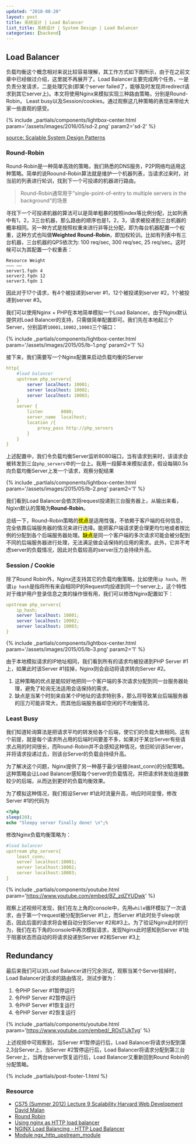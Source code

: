 ```yaml
---
updated: "2018-08-20"
layout: post
title: 系统设计 | Load Balancer
list_title: 系统设计 | System Design | Load Balancer
categories: [backend]
---
```


## Load Balancer

负载均衡这个概念相对来说比较容易理解，其工作方式如下图所示，由于在之前文章中已经做过介绍，这里就不再展开了。Load Balancer主要完成两个任务，一是负责分发请求，二是处理冗余(即某个server failed了，能够及时发现并redirect请求到其它server上)。本文将使用Nginx来模拟实现三种路由策略，分别是Round-Robin， Least busy以及Session/cookies。通过观察这几种策略的表现来带给大家一些直观的感受。

{% include _partials/components/lightbox-center.html param='/assets/images/2016/05/sd-2.png' param2='sd-2' %}

<p class="md-p-center"><a href="http://horicky.blogspot.com/2010/10/scalable-system-design-patterns.html">source: Scalable System Design Patterns</a></p>

### Round-Robin

Round-Robin是一种简单高效的策略，我们熟悉的DNS服务，P2P网络均适用这种策略。简单的说Roound-Robin算法就是维护一个机器列表，当请求过来时，对当前的列表进行轮训，找到下一个可投递的机器进行路由。

> Round-Robin通常用于"single-point-of-entry to multiple servers in the background"的场景


寻找下一个可投递机器的算法可以是简单粗暴的按照index等比例分配，比如列表中有1，2，3三台机器，那么路由的顺序也是1，2，3，请求被投递到三台机器的概率相同。另一种方式是按照权重来进行非等比分配，即为每台机器配置一个权重，这种方式也叫做**Weighted Round-Robin**，即加权轮训。比如有列表中有三台机器，三台机器的QPS依次为: 100 req/sec, 300 req/sec, 25 req/sec。这时候可以为其配置一个权重表：

```shell
Resource Weight
——– ——
server1.fqdn 4
server2.fqdn 12
server3.fqdn 1
```
因此对于17个请求，有4个被投递到server #1，12个被投递到server #2，1个被投递到server #3。

我们可以使用Nginx + PHP在本地简单模拟一个Load Balancer。由于Nginx默认提供对Load Balancer的支持，只需做简单配置即可。我们先在本地起三个Server，分别监听`10001,10002,10003`三个端口：

{% include _partials/components/lightbox-center.html param='/assets/images/2015/05/lb-1.png' param2='1' %}

接下来，我们需要写一个Nginx配置来启动负载均衡的Server

```yaml
http{
    #load balancer
    upstream php_servers{
        server localhost: 10001;
        server localhost: 10002;
        server localhost: 10003;
    }
    server {
        listen       8080;
        server_name  localhost;
        location /{
            proxy_pass http://php_servers
        }
    }
}
```
上述配置中，我们令负载均衡Server监听8080端口，当有请求到来时，该请求会被转发到三台`php_servers`中的一台上。我用一段脚本来模拟请求，假设每隔0.5s向负载均衡Server上发一个请求，观察分配结果

{% include _partials/components/lightbox-center.html param='/assets/images/2015/05/lb-2.png' param2='1' %}

我们看到Load Balancer会依次将request投递到三台服务器上，从输出来看，Ngixn默认的策略为**Round-Robin**。

总结一下，Round-Robin策略的<mark>优点</mark>是适用性强，不依赖于客户端的任何信息，完全依靠后端服务器的情况来进行选择。能把客户端请求更合理更均匀地或者按比例的分配到各个后端服务器处理。<mark>缺点</mark>是同一个客户端的多次请求可能会被分配到不同的后端服务器进行处理，无法满足做会话保持的应用的需求。此外，它并不考虑server的负载情况，因此对负载较高的server压力会持续升高。


### Session / Cookie

除了Round Robin外，Nginx还支持其它的负载均衡策略，比如使用`ip hash`。所谓`ip hash`是指将所有来自相同IP的Request均投递到同一个server上，这个特性对于维护用户登录信息之类的操作很有用，我们可以修改Nginx配置如下：

```yaml
upstream php_servers{
    ip_hash;
    server localhost: 10001;
    server localhost: 10002;
    server localhost: 10003;
}
```

{% include _partials/components/lightbox-center.html param='/assets/images/2015/05/lb-3.png' param2='1' %}

由于本地模拟请求的IP地址相同，我们看到所有的请求均被投递到PHP Server #1上，如果此时该Server #1挂掉，Nginx则会自动将请求转向Server #2。

1. 这种策略的优点是能较好地把同一个客户端的多次请求分配到同一台服务器处理，避免了轮询无法适用会话保持的需求。
2. 缺点是当某个时刻来自某个IP地址的请求特别多，那么将导致某台后端服务器的压力可能非常大，而其他后端服务器却空闲的不均衡情况、

### Least Busy

我们知道轮询算法是把请求平均的转发给各个后端，使它们的负载大致相同。这有个前提，就是每个请求所占用的后端时间要差不多，如果对于某台Server有些请求占用的时间很长，而Round-Robin并不会感知这种情况，依旧轮训该Server，并将请求投递过去，则该台Server的负载会持续升高。

为了解决这个问题，Nginx提供了另一种基于最少链接(least_conn)的分配策略。这种策略会让Load Balancer感知每个server的负载情况，并把请求转发给连接数较少的后端，从而达到更好的负载均衡效果。

为了模拟这种情况，我们假设Server #1此时流量升高，响应时间变慢，修改Server #1的代码为

```php
<?php
sleep(20);
echo "Sleepy server finally done! \n";%
```
修改Nginx负载均衡策略为：

```yaml
#load balancer
upstream php_servers{
    least_conn;
    server localhost:10001;
    server localhost:10002;
    server localhost:10003;
}
```

{% include _partials/components/youtube.html param='https://www.youtube.com/embed/BZ_zdZYUDwk' %}

观察上述视频可发现，我们在左上角的console中，先用`while`循环模拟了一次请求，由于第一个request被分配到Server #1上，而Server #1此时处于sleep状态，因此后面的请求将会被自动分到Server #2和#3上。为了验证Nginx此时的行为，我们在右下角的console中再次模拟请求，发现Nginx此时感知到Server #1处于阻塞状态而自动的将请求投递到Server #2和Server #3上

## Redundancy

最后来我们可以对Load Balancer进行冗余测试，观察当某个Server挂掉时，Load Balancer对请求的路由情况，测试步骤为：

1. 令PHP Server #1暂停运行
2. 令PHP Server #2暂停运行
3. 令PHP Server #1恢复运行
4. 令PHP Server #2恢复运行

{% include _partials/components/youtube.html param='https://www.youtube.com/embed/_ROsTIJkTyg' %}

上述视频中可观察到，当Server #1暂停运行后，Load Balancer将请求分配到第2,3台Server上，当Server #2暂停运行后，Load Balancer将请求分配到第三台Server上，当两台server恢复运行后，Load Balancer又重新回到Round Robin的分配策略。

{% include _partials/post-footer-1.html %}

### Resource

- [CS75 (Summer 2012) Lecture 9 Scalability Harvard Web Development David Malan](https://www.youtube.com/watch?v=-W9F__D3oY4&t=955s)
- [Round Robin](http://g33kinfo.com/info/archives/2657)
- [Using nginx as HTTP load balancer](http://nginx.org/en/docs/http/load_balancing.html)
- [NGINX Load Balancing - HTTP Load Balancer](https://docs.nginx.com/nginx/admin-guide/load-balancer/http-load-balancer/)
- [Module ngx_http_upstream_module](http://nginx.org/en/docs/http/ngx_http_upstream_module.html)

